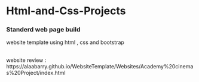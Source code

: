 # Html-and-Css-Projects
<h3>Standerd web page build </h3> 
<p>website template using html , css and bootstrap </p><br>
website review : 
https://alaabarry.github.io/WebsiteTemplate/Websites/Academy%20cinemas%20Project/index.html
